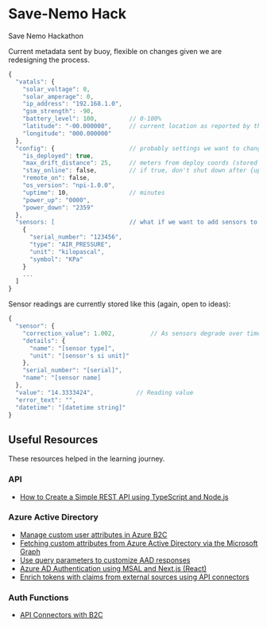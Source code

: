 # Save-Nemo Hack

Save Nemo Hackathon

Current metadata sent by buoy, flexible on changes given we are redesigning the process.

```javascript
{
  "vatals": {
    "solar_voltage": 0,
    "solar_amperage": 0,
    "ip_address": "192.168.1.0",
    "gsm_strength": -90,
    "battery_level": 100,         // 0-100%
    "latitude": "-00.000000",     // current location as reported by the GPS before this transmission
    "longitude": "000.000000"
  },
  "config": {                     // probably settings we want to change using desired properties
    "is_deployed": true,
    "max_drift_distance": 25,     // meters from deploy coords (stored in db)
    "stay_online": false,         // if true, don't shut down after {uptime} minutes on next boot, stay awake
    "remote_on": false,
    "os_version": "npi-1.0.0",
    "uptime": 10,                 // minutes
    "power_up": "0000",
    "power_down": "2359"
  },
  "sensors: [                     // what if we want to add sensors to a buoy? Do we maintain them in DB or in desired props?
    {
      "serial_number": "123456",
      "type": "AIR_PRESSURE",
      "unit": "kilopascal",
      "symbol": "KPa"
    }
    ...
  ]
}
```

Sensor readings are currently stored like this (again, open to ideas):

```javascript
{
  "sensor": {
    "correction_value": 1.002,          // As sensors degrade over time, we multiply the reading by this value, stored for purpose of undo-ing if required
    "details": {
      "name": "[sensor type]",
      "unit": "[sensor's si unit]"
    },
    "serial_number": "[serial]",
    "name": "[sensor name]
  },
  "value": "14.3333424",            // Reading value
  "error_text": "",
  "datetime": "[datetime string]"
}
```

## Useful Resources

These resources helped in the learning journey.

### API

- [How to Create a Simple REST API using TypeScript and Node.js](https://www.section.io/engineering-education/how-to-create-a-simple-rest-api-using-typescript-and-nodejs/)

### Azure Active Directory

- [Manage custom user attributes in Azure B2C](https://www.locktar.nl/programming/manage-custom-user-attributes-in-azure-b2c/)
- [Fetching custom attributes from Azure Active Directory via the Microsoft Graph](https://www.techmikael.com/2017/11/fetching-custom-attributes-from-azure.html)
- [Use query parameters to customize AAD responses](https://docs.microsoft.com/en-us/graph/query-parameters)
- [Azure AD Authentication using MSAL and Next.js (React)](https://www.daryllukas.me/azure-ad-authentication-using-msal-and-nextjs-react/)
- [Enrich tokens with claims from external sources using API connectors](https://docs.microsoft.com/en-us/azure/active-directory-b2c/add-api-connector-token-enrichment?pivots=b2c-user-flow)

### Auth Functions

- [API Connectors with B2C](https://github.com/Azure-Samples/active-directory-nodejs-external-identities-api-connector-azure-function-validate)
